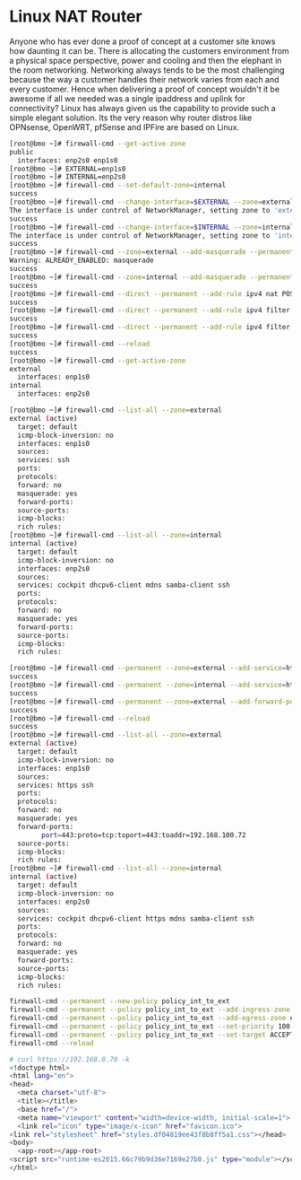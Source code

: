 # **Linux NAT Router**

Anyone who has ever done a proof of concept at a customer site knows how daunting it can be.  There is allocating the customers environment from a physical space perspective, power and cooling and then the elephant in the room networking.   Networking always tends to be the most challenging because the way a customer handles their network varies from each and every customer.   Hence when delivering a proof of concept wouldn't it be awesome if all we needed was a single ipaddress and uplink for connectivity?   Linux has always given us the capability to provide such a simple elegant solution.  Its the very reason why router distros like OPNsense, OpenWRT, pfSense and IPFire are based on Linux.  

~~~bash
[root@bmo ~]# firewall-cmd --get-active-zone
public
  interfaces: enp2s0 enp1s0
[root@bmo ~]# EXTERNAL=enp1s0
[root@bmo ~]# INTERNAL=enp2s0
[root@bmo ~]# firewall-cmd --set-default-zone=internal
success
[root@bmo ~]# firewall-cmd --change-interface=$EXTERNAL --zone=external --permanent
The interface is under control of NetworkManager, setting zone to 'external'.
success
[root@bmo ~]# firewall-cmd --change-interface=$INTERNAL --zone=internal --permanent
The interface is under control of NetworkManager, setting zone to 'internal'.
success
[root@bmo ~]# firewall-cmd --zone=external --add-masquerade --permanent
Warning: ALREADY_ENABLED: masquerade
success
[root@bmo ~]# firewall-cmd --zone=internal --add-masquerade --permanent
success
[root@bmo ~]# firewall-cmd --direct --permanent --add-rule ipv4 nat POSTROUTING 0 -o $EXTERNAL -j MASQUERADE
success
[root@bmo ~]# firewall-cmd --direct --permanent --add-rule ipv4 filter FORWARD 0 -i $INTERNAL -o $EXTERNAL -j ACCEPT
success
[root@bmo ~]# firewall-cmd --direct --permanent --add-rule ipv4 filter FORWARD 0 -i $EXTERNAL -o $INTERNAL -m state --state RELATED,ESTABLISHED -j ACCEPT
success
[root@bmo ~]# firewall-cmd --reload
success
[root@bmo ~]# firewall-cmd --get-active-zone
external
  interfaces: enp1s0
internal
  interfaces: enp2s0
~~~

~~~bash
[root@bmo ~]# firewall-cmd --list-all --zone=external
external (active)
  target: default
  icmp-block-inversion: no
  interfaces: enp1s0
  sources:
  services: ssh
  ports:
  protocols:
  forward: no
  masquerade: yes
  forward-ports:
  source-ports:
  icmp-blocks:
  rich rules:
[root@bmo ~]# firewall-cmd --list-all --zone=internal
internal (active)
  target: default
  icmp-block-inversion: no
  interfaces: enp2s0
  sources:
  services: cockpit dhcpv6-client mdns samba-client ssh
  ports:
  protocols:
  forward: no
  masquerade: yes
  forward-ports:
  source-ports:
  icmp-blocks:
  rich rules:
~~~

~~~bash
[root@bmo ~]# firewall-cmd --permanent --zone=external --add-service=https
success
[root@bmo ~]# firewall-cmd --permanent --zone=internal --add-service=https
success
[root@bmo ~]# firewall-cmd --permanent --zone=external --add-forward-port=port=443:proto=tcp:toport=443:toaddr=192.168.100.72
success
[root@bmo ~]# firewall-cmd --reload
success
[root@bmo ~]# firewall-cmd --list-all --zone=external
external (active)
  target: default
  icmp-block-inversion: no
  interfaces: enp1s0
  sources:
  services: https ssh
  ports:
  protocols:
  forward: no
  masquerade: yes
  forward-ports:
        port=443:proto=tcp:toport=443:toaddr=192.168.100.72
  source-ports:
  icmp-blocks:
  rich rules:
[root@bmo ~]# firewall-cmd --list-all --zone=internal
internal (active)
  target: default
  icmp-block-inversion: no
  interfaces: enp2s0
  sources:
  services: cockpit dhcpv6-client https mdns samba-client ssh
  ports:
  protocols:
  forward: no
  masquerade: yes
  forward-ports:
  source-ports:
  icmp-blocks:
  rich rules:
~~~

~~~bash
firewall-cmd --permanent --new-policy policy_int_to_ext
firewall-cmd --permanent --policy policy_int_to_ext --add-ingress-zone internal
firewall-cmd --permanent --policy policy_int_to_ext --add-egress-zone external
firewall-cmd --permanent --policy policy_int_to_ext --set-priority 100
firewall-cmd --permanent --policy policy_int_to_ext --set-target ACCEPT
firewall-cmd --reload
~~~

~~~bash
# curl https://192.168.0.70 -k
<!doctype html>
<html lang="en">
<head>
  <meta charset="utf-8">
  <title></title>
  <base href="/">
  <meta name="viewport" content="width=device-width, initial-scale=1">
  <link rel="icon" type="image/x-icon" href="favicon.ico">
<link rel="stylesheet" href="styles.df04819ee43f8b8ff5a1.css"></head>
<body>
  <app-root></app-root>
<script src="runtime-es2015.66c79b9d36e7169e27b0.js" type="module"></script><script src="runtime-es5.66c79b9d36e7169e27b0.js" nomodule defer></script><script src="polyfills-es5.6e1055b712d0b250b19e.js" nomodule defer></script><script src="polyfills-es2015.6022d6f28e0500e60d30.js" type="module"></script><script src="scripts.9ae077a2cc1f84a7f419.js" defer></script><script src="main-es2015.d2879de224f20b99fee3.js" type="module"></script><script src="main-es5.d2879de224f20b99fee3.js" nomodule defer></script></body>
</html>
~~~
